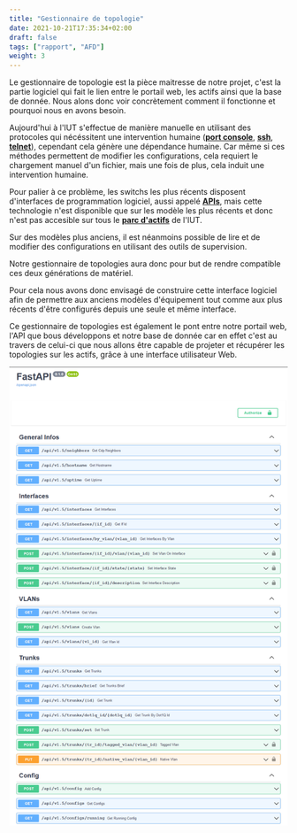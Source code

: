 ```yaml
---
title: "Gestionnaire de topologie"
date: 2021-10-21T17:35:34+02:00
draft: false
tags: ["rapport", "AFD"]
weight: 3
---
```

Le gestionnaire de topologie est la pièce maitresse de notre projet, c'est la partie logiciel qui fait le lien entre le portail web, les actifs ainsi que la base de donnée.
Nous alons donc voir concrètement comment il fonctionne et pourquoi nous en avons besoin.

Aujourd'hui à l'IUT s'effectue de manière manuelle en utilisant des protocoles qui nécéssitent une intervention humaine (**[port console](../../word_index/#port-console "port dédié à la configuration sur un équipement réseau")**, **[ssh](../word_index/#ssh "moyen de communication en réseau sécurisé")**, **[telnet](../../word_index/#telnet "moyen de communication en réseau non sécurisé")**), cependant cela génère une dépendance humaine. Car même si ces méthodes permettent de modifier les configurations, cela requiert le chargement manuel d'un fichier, mais une fois de plus, cela induit une intervention humaine.

Pour palier à ce problème, les switchs les plus récents disposent d'interfaces de programmation logiciel, aussi appelé **[APIs](../../word_index/#api "ensemble de fonction et de procédure créant une application")**, mais cette technologie n'est disponible que sur les modèle les plus récents et donc n'est pas accesible sur tous le **[parc d'actifs](../../word_index/#parc-actifs "ensemble des équipements en productions sur un réseau")** de l'IUT.

Sur des modèles plus anciens, il est néanmoins possible de lire et de modifier des configurations en utilisant des outils de supervision.

Notre gestionnaire de topologies aura donc pour but de rendre compatible ces deux générations de matériel.

Pour cela nous avons donc envisagé de construire cette interface logiciel afin de permettre aux anciens modèles d'équipement tout comme aux plus récents d'être configurés depuis une seule et même interface.

Ce gestionnaire de topologies est également le pont entre notre portail web, l'API que bous développons et notre base de donnée car en effet c'est au travers de celui-ci que nous allons être capable de projeter et récupérer les topologies sur les actifs, grâce à une interface utilisateur Web.

![gestionnaire_de_topo.png](../../../images/gestionnaire_de_topo.png)